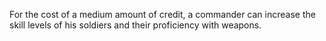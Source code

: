 For the cost of a medium amount of credit, a commander can increase the
skill levels of his soldiers and their proficiency with weapons.